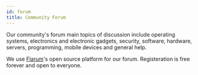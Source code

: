 ```yaml
---
id: forum
title: Community Forum
---
```


Our community's forum main topics of discussion include operating systems, electronics and electronic gadgets, security, software, hardware, servers, programming, mobile devices and general help. 

We use [Flarum](https://flarum.org/)'s open source platform for our forum. Registeration is free forever and open to everyone.
